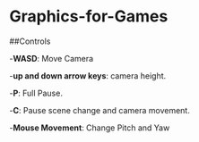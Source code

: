 # Graphics-for-Games

##Controls

-__WASD__: Move Camera

-__up and down arrow keys__: camera height.

-__P__: Full Pause.

-__C__: Pause scene change and camera movement.

-__Mouse Movement__: Change Pitch and Yaw
